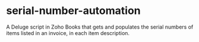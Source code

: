 # serial-number-automation
A Deluge script in Zoho Books that gets and populates the serial numbers of items listed in an invoice, in each item description.
